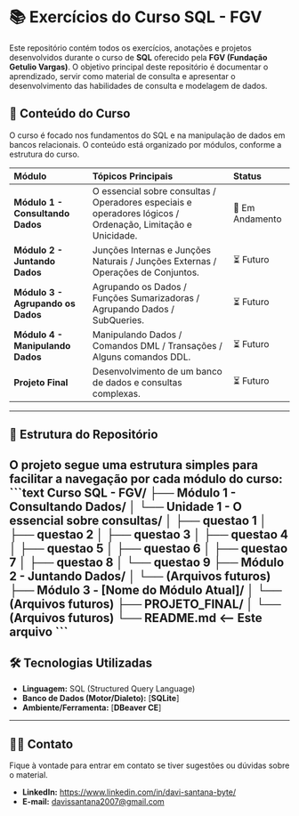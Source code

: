# 📚 Exercícios do Curso SQL - FGV

Este repositório contém todos os exercícios, anotações e projetos desenvolvidos durante o curso de **SQL** oferecido pela **FGV (Fundação Getulio Vargas)**. O objetivo principal deste repositório é documentar o aprendizado, servir como material de consulta e apresentar o desenvolvimento das habilidades de consulta e modelagem de dados.

## 🎯 Conteúdo do Curso

O curso é focado nos fundamentos do SQL e na manipulação de dados em bancos relacionais. O conteúdo está organizado por módulos, conforme a estrutura do curso.

| Módulo | Tópicos Principais | Status |
| :--- | :--- | :--- |
| **Módulo 1 - Consultando Dados** | O essencial sobre consultas / Operadores especiais e operadores lógicos / Ordenação, Limitação e Unicidade. | 🚧 Em Andamento |
| **Módulo 2 - Juntando Dados** | Junções Internas e Junções Naturais / Junções Externas / Operações de Conjuntos. | ⏳ Futuro |
| **Módulo 3 - Agrupando os Dados** | Agrupando os Dados / Funções Sumarizadoras / Agrupando Dados / SubQueries. | ⏳ Futuro |
| **Módulo 4 - Manipulando Dados** | Manipulando Dados / Comandos DML / Transações / Alguns comandos DDL. | ⏳ Futuro |
| **Projeto Final** | Desenvolvimento de um banco de dados e consultas complexas. | ⏳ Futuro |

---

## 📂 Estrutura do Repositório

O projeto segue uma estrutura simples para facilitar a navegação por cada módulo do curso:
**\`\`\`text**
    Curso SQL - FGV/
    ├── Módulo 1 - Consultando Dados/
    │   └── Unidade 1 - O essencial sobre consultas/
    │        ├── questao 1
    │        ├── questao 2
    │        ├── questao 3
    │        ├── questao 4
    │        ├── questao 5
    │        ├── questao 6
    │        ├── questao 7
    │        ├── questao 8
    │        └── questao 9
    ├── Módulo 2 - Juntando Dados/
    │   └── (Arquivos futuros)
    ├── Módulo 3 - [Nome do Módulo Atual]/
    │   └── (Arquivos futuros)
    ├── PROJETO_FINAL/
    │   └── (Arquivos futuros)
    └── README.md  <-- Este arquivo
**\`\`\`**
---

## 🛠️ Tecnologias Utilizadas

* **Linguagem:** SQL (Structured Query Language)
* **Banco de Dados (Motor/Dialeto):** [**SQLite**]
* **Ambiente/Ferramenta:** [**DBeaver CE**]

---

## 🙋‍♂️ Contato

Fique à vontade para entrar em contato se tiver sugestões ou dúvidas sobre o material.

* **LinkedIn:** https://www.linkedin.com/in/davi-santana-byte/
* **E-mail:** davissantana2007@gmail.com
